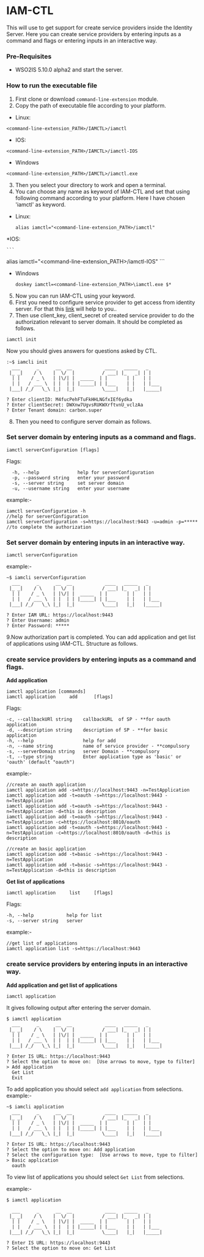 # IAM-CTL

This will use to get support for create service providers inside the Identity Server.
Here you can create service providers by entering inputs as a command  and flags or entering inputs in an interactive way.


### Pre-Requisites
* WSO2IS 5.10.0 alpha2 and start the server.

### How to run the executable file 

1. First clone or download  ```command-line-extension``` module.
2. Copy the path of executable file according to your platform.
* Linux:

```<command-line-extension_PATH>/IAMCTL>/iamctl```

* IOS:

```<command-line-extension_PATH>/IAMCTL>/iamctl-IOS```

* Windows

```<command-line-extension_PATH>/IAMCTL>/iamctl.exe```


3. Then you select your directory to work and open a terminal.
4. You can choose any name as keyword of IAM-CTL and set that using following command according to your platform.
Here I have chosen 'iamctl' as keyword.

* Linux:
 
    ```
    alias iamctl="<command-line-extension_PATH>/iamctl" 
    ```
  
 *IOS:
 
    ```
   alias iamctl="<command-line-extension_PATH>/iamctl-IOS" 
    ```

* Windows

    ```
    doskey iamctl=<command-line-extension_PATH>\iamctl.exe $*
    ```
 
 
5. Now you can run IAM-CTL using your keyword.
6. First you need to configure service provider to get access from identity server. For that this [link](https://docs.wso2.com/display/IS570/Configuring+OAuth2-OpenID+Connect+Single-Sign-On) will help to you..
7. Then use  client_key, client_secret of created service provider to do the authorization relevant to server domain. It should be completed as follows.

```
iamctl init
```
Now you should gives answers for questions asked by CTL.
```
:~$ iamcli init
  ___      _      __  __            ____   _____   _     
 |_ _|    / \    |  \/  |          / ___| |_   _| | |    
  | |    / _ \   | |\/| |  _____  | |       | |   | |    
  | |   / ___ \  | |  | | |_____| | |___    | |   | |___ 
 |___| /_/   \_\ |_|  |_|          \____|   |_|   |_____|
                                                         
? Enter clientID: M4fucPehFTuFkHHLNGfxIEf6ydka
? Enter clientSecret: DWXnw7UgvsRUKWXrftvnU_vclzAa
? Enter Tenant domain: carbon.super
```
8. Then you need to configure server domain as follows.
### Set server domain by entering inputs as a command and flags.
```
iamctl serverConfiguration [flags]
```

Flags:
```
  -h, --help              help for serverConfiguration
  -p, --password string   enter your password
  -s, --server string     set server domain
  -u, --username string   enter your username
```
example:-
```
iamctl serverConfiguration -h                                           //help for serverConfiguration
iamctl serverConfiguration -s=https://localhost:9443 -u=admin -p=*****  //to complete the authorization
```
### Set server domain by entering inputs in an interactive way.
```
iamctl serverConfiguration
```
example:-
```
~$ iamcli serverConfiguration
  ___      _      __  __            ____   _____   _     
 |_ _|    / \    |  \/  |          / ___| |_   _| | |    
  | |    / _ \   | |\/| |  _____  | |       | |   | |    
  | |   / ___ \  | |  | | |_____| | |___    | |   | |___ 
 |___| /_/   \_\ |_|  |_|          \____|   |_|   |_____|
                                                         
? Enter IAM URL: https://localhost:9443
? Enter Username: admin
? Enter Password: *****
```
9.Now authorization part is completed. You can add application and get list of applications using IAM-CTL. Structure as follows.

### create service providers by entering inputs as a command and flags.
**Add application**
```
iamctl application [commands]
iamctl application     add      [flags]
```

 Flags:
 ```
 -c, --callbackURl string    callbackURL  of SP - **for oauth application
 -d, --description string    description of SP - **for basic application
 -h, --help                  help for add
 -n, --name string           name of service provider - **compulsory
 -s, --serverDomain string   server Domain - **compulsory
 -t, --type string           Enter application type as 'basic' or 'oauth' (default "oauth")
 ```
 
example:-
```
//create an oauth application
iamctl application add -s=https://localhost:9443 -n=TestApplication 
iamctl application add -t=oauth -s=https://localhost:9443 -n=TestApplication
iamctl application add -t=oauth -s=https://localhost:9443 -n=TestApplication -d=this is description
iamctl application add -t=oauth -s=https://localhost:9443 -n=TestApplication -c=https://localhost:8010/oauth
iamctl application add -t=oauth -s=https://localhost:9443 -n=TestApplication -c=https://localhost:8010/oauth -d=this is description

//create an basic application
iamctl application add -t=basic -s=https://localhost:9443 -n=TestApplication
iamctl application add -t=basic -s=https://localhost:9443 -n=TestApplication -d=this is description
```
**Get list of applications**
```
iamctl application     list     [flags]
```
Flags:
```
-h, --help            help for list
-s, --server string   server
```
example:-
```
//get list of applications
iamctl application list -s=https://localhost:9443
```
### create service providers by entering inputs in an interactive way.
**Add application and get list of applications**

```
iamctl application
```
It gives following output after entering the server domain.
```
$ iamctl application
  ___      _      __  __            ____   _____   _     
 |_ _|    / \    |  \/  |          / ___| |_   _| | |    
  | |    / _ \   | |\/| |  _____  | |       | |   | |    
  | |   / ___ \  | |  | | |_____| | |___    | |   | |___ 
 |___| /_/   \_\ |_|  |_|          \____|   |_|   |_____|
                                                         
? Enter IS URL: https://localhost:9443
? Select the option to move on:  [Use arrows to move, type to filter]
> Add application
  Get List
  Exit
```
To add application you should select ```add application``` from selections.
example:-
```
~$ iamcli application
  ___      _      __  __            ____   _____   _     
 |_ _|    / \    |  \/  |          / ___| |_   _| | |    
  | |    / _ \   | |\/| |  _____  | |       | |   | |    
  | |   / ___ \  | |  | | |_____| | |___    | |   | |___ 
 |___| /_/   \_\ |_|  |_|          \____|   |_|   |_____|
                                                         
? Enter IS URL: https://localhost:9443
? Select the option to move on: Add application
? Select the configuration type:  [Use arrows to move, type to filter]
> Basic application
  oauth
```
To view list of applications you should select ```Get List``` from selections.
 
example:-
```
$ iamctl application

  ___      _      __  __            ____   _____   _     
 |_ _|    / \    |  \/  |          / ___| |_   _| | |    
  | |    / _ \   | |\/| |  _____  | |       | |   | |    
  | |   / ___ \  | |  | | |_____| | |___    | |   | |___ 
 |___| /_/   \_\ |_|  |_|          \____|   |_|   |_____|
                                                         
? Enter IS URL: https://localhost:9443
? Select the option to move on: Get List
```